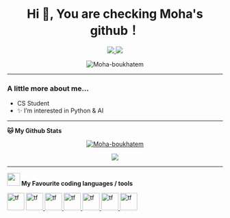 <h1 align="center">  Hi 👋, You are checking Moha's github！</h1>
<p align="center">

<p align="center">
<a href="https://www.linkedin.com/in/mohamed-el-hadi-boukhatem-a38474174/">
<img src="https://img.shields.io/badge/-Mohamed-blue?style=flat-square&logo=Linkedin&logoColor=white&link=https://www.linkedin.com/in/mohamed-el-hadi-boukhatem-a38474174/"/>
</a>
<img src="https://img.shields.io/github/followers/Moha-boukhatem?label=Follow&style=social"/>
</p>
<p align="center">
	<img src="https://komarev.com/ghpvc/?username=Moha-boukhatem&label=Profile%20views&color=0e75b6&style=flat" alt="Moha-boukhatem" />
</p>

---


### A little more about me...  
- CS Student
- ✨ I’m interested in Python & AI


---
<!--START_SECTION:waka-->

**🐱 My Github Stats** 

<p align="center">
<a href="https://github.com/ryo-ma/github-profile-trophy"><img src="https://github-profile-trophy.vercel.app/?username=Moha-boukhatem&theme=dracula" alt="Moha-boukhatem" /></a>
</p>


<p align="center">
<img src="https://metrics.lecoq.io/Moha-boukhatem?template=classic&base.header=0&base.activity=0&base.community=0&base.repositories=0&base.metadata=0&isocalendar=1&languages=1&isocalendar.duration=full-year&languages.ignored=html&languages.limit=8&languages.threshold=0%25&languages.colors=github&languages.sections=most-used&languages.indepth=false&languages.analysis.timeout=17&languages.categories=markup%2C%20programming&languages.recent.categories=markup%2C%20programming&languages.recent.load=300&languages.recent.days=14&config.timezone=Africa%2FAlgiers)" />
</p>



<!--END_SECTION:waka-->

---
**<img src="https://media.giphy.com/media/WUlplcMpOCEmTGBtBW/giphy.gif" width="30">  My Favourite coding languages / tools** 

<p>
<a href="#" target="_blank"> <img src="https://www.vectorlogo.zone/logos/python/python-icon.svg" alt="tf" width="40" height="40"/></a> 
<a href="#" target="_blank"> <img src="https://www.vectorlogo.zone/logos/djangoproject/djangoproject-icon.svg" alt="tf" width="40" height="40"/> </a>
<a href="#" target="_blank"> <img src="https://www.vectorlogo.zone/logos/tensorflow/tensorflow-icon.svg" alt="tf" width="40" height="40"/> </a>  
<a href="#" target="_blank"> <img src="https://upload.wikimedia.org/wikipedia/commons/a/ae/Keras_logo.svg" alt="tf" width="40" height="40"/> </a> 
<a href="#" target="_blank"> <img src="https://raw.githubusercontent.com/get-icon/geticon/fc0f660daee147afb4a56c64e12bde6486b73e39/icons/tableau-icon.svg" alt="tf" width="40" height="40"/> </a>  
<a href="#" target="_blank"> <img src="https://www.vectorlogo.zone/logos/json/json-icon.svg" alt="tf" width="40" height="40"/> </a> 
<a href="#" target="_blank"> <img src="https://www.vectorlogo.zone/logos/numpy/numpy-icon.svg" alt="tf" width="40" height="40"/> </a> 
</p>
